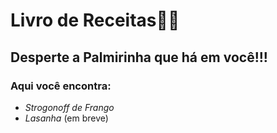 # Livro de Receitas:man_cook:

## Desperte a Palmirinha que há em você!!!

### Aqui você encontra:

- _Strogonoff de Frango_
- _Lasanha_ (em breve)

